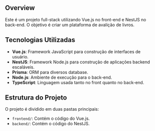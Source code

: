 ## Overview

Este é um projeto full-stack utilizando Vue.js no front-end e NestJS no back-end.
O objetivo é criar um plataforma de avalição de livros.

## Tecnologias Utilizadas

- **Vue.js**: Framework JavaScript para construção de interfaces de usuário.
- **NestJS**: Framework Node.js para construção de aplicações backend escaláveis.
- **Prisma**: ORM para diversos database.
- **Node.js**: Ambiente de execução para o back-end.
- **TypeScript**: Linguagem usada tanto no front quanto no back-end.

## Estrutura do Projeto

O projeto é dividido em duas pastas principais:

- `frontend/`: Contém o código do Vue.js.
- `backend/`: Contém o código do NestJS.
